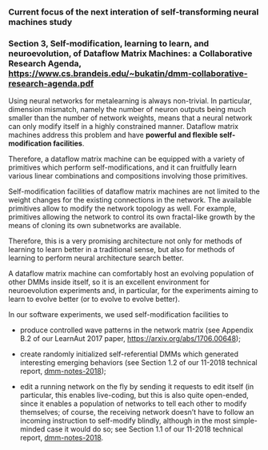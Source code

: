 ### Current focus of the next interation of self-transforming neural machines study



### Section 3, Self-modification, learning to learn, and neuroevolution, of Dataflow Matrix Machines: a Collaborative Research Agenda, https://www.cs.brandeis.edu/~bukatin/dmm-collaborative-research-agenda.pdf

Using neural networks for metalearning is always non-trivial. In particular, dimension mismatch, namely
the number of neuron outputs being much smaller than the number of network weights, means that a neural
network can only modify itself in a highly constrained manner. Dataflow matrix machines address this problem
and have **powerful and flexible self-modification facilities**.

Therefore, a dataflow matrix machine can be equipped with a variety of primitives which perform self-modifications, 
and it can fruitfully learn various linear combinations and compositions involving those primitives.

Self-modification facilities of dataflow matrix machines are not limited to the weight changes for the existing
connections in the network. The available primitives allow to modify the network topology as well. For
example, primitives allowing the network to control its own fractal-like growth by the means of cloning its own
subnetworks are available.

Therefore, this is a very promising architecture not only for methods of learning to learn better in a
traditional sense, but also for methods of learning to perform neural architecture search better.

A dataflow matrix machine can comfortably host an evolving population of other DMMs inside itself, so it
is an excellent environment for neuroevolution experiments and, in particular, for the experiments aiming to
learn to evolve better (or to evolve to evolve better).

In our software experiments, we used self-modification facilities to

  * produce controlled wave patterns in the network matrix (see Appendix B.2 of our LearnAut 2017 paper, https://arxiv.org/abs/1706.00648);
  
  * create randomly initialized self-referential DMMs which generated interesting emerging behaviors (see Section 1.2 of our 11-2018 technical report, [dmm-notes-2018](https://www.cs.brandeis.edu/~bukatin/dmm-notes-2018.pdf));

  * edit a running network on the fly by sending it requests to edit itself (in particular, this enables live-coding, 
    but this is also quite open-ended, since it enables a population of networks to tell each other
    to modify themselves; of course, the receiving network doesn’t have to follow an incoming instruction
    to self-modify blindly, although in the most simple-minded case it would do so; see Section 1.1 of our
    11-2018 technical report, [dmm-notes-2018](https://www.cs.brandeis.edu/~bukatin/dmm-notes-2018.pdf).
